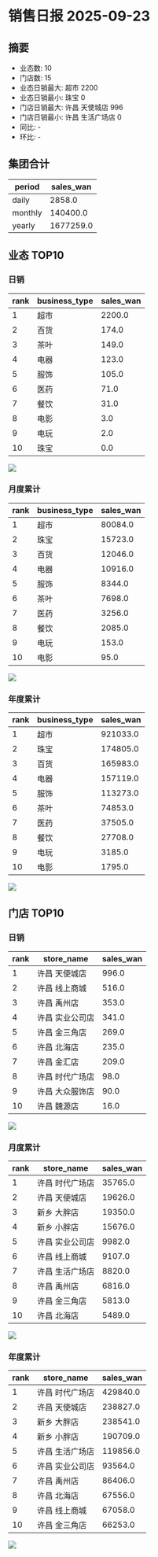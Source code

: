 # 销售日报 2025-09-23

## 摘要

- 业态数: 10
- 门店数: 15
- 业态日销最大: 超市 2200
- 业态日销最小: 珠宝 0
- 门店日销最大: 许昌 天使城店 996
- 门店日销最小: 许昌 生活广场店 0
- 同比: -
- 环比: -

## 集团合计

| period | sales_wan |
| --- | --- |
| daily | 2858.0 |
| monthly | 140400.0 |
| yearly | 1677259.0 |

## 业态 TOP10

### 日销

| rank | business_type | sales_wan |
| --- | --- | --- |
| 1 | 超市 | 2200.0 |
| 2 | 百货 | 174.0 |
| 3 | 茶叶 | 149.0 |
| 4 | 电器 | 123.0 |
| 5 | 服饰 | 105.0 |
| 6 | 医药 | 71.0 |
| 7 | 餐饮 | 31.0 |
| 8 | 电影 | 3.0 |
| 9 | 电玩 | 2.0 |
| 10 | 珠宝 | 0.0 |

![](./bu_daily_top10.svg)

### 月度累计

| rank | business_type | sales_wan |
| --- | --- | --- |
| 1 | 超市 | 80084.0 |
| 2 | 珠宝 | 15723.0 |
| 3 | 百货 | 12046.0 |
| 4 | 电器 | 10916.0 |
| 5 | 服饰 | 8344.0 |
| 6 | 茶叶 | 7698.0 |
| 7 | 医药 | 3256.0 |
| 8 | 餐饮 | 2085.0 |
| 9 | 电玩 | 153.0 |
| 10 | 电影 | 95.0 |

![](./bu_monthly_top10.svg)

### 年度累计

| rank | business_type | sales_wan |
| --- | --- | --- |
| 1 | 超市 | 921033.0 |
| 2 | 珠宝 | 174805.0 |
| 3 | 百货 | 165983.0 |
| 4 | 电器 | 157119.0 |
| 5 | 服饰 | 113273.0 |
| 6 | 茶叶 | 74853.0 |
| 7 | 医药 | 37505.0 |
| 8 | 餐饮 | 27708.0 |
| 9 | 电玩 | 3185.0 |
| 10 | 电影 | 1795.0 |

![](./bu_yearly_top10.svg)

## 门店 TOP10

### 日销

| rank | store_name | sales_wan |
| --- | --- | --- |
| 1 | 许昌 天使城店 | 996.0 |
| 2 | 许昌 线上商城 | 516.0 |
| 3 | 许昌 禹州店 | 353.0 |
| 4 | 许昌 实业公司店 | 341.0 |
| 5 | 许昌 金三角店 | 269.0 |
| 6 | 许昌 北海店 | 235.0 |
| 7 | 许昌 金汇店 | 209.0 |
| 8 | 许昌 时代广场店 | 98.0 |
| 9 | 许昌 大众服饰店 | 90.0 |
| 10 | 许昌 魏源店 | 16.0 |

![](./store_daily_top10.svg)

### 月度累计

| rank | store_name | sales_wan |
| --- | --- | --- |
| 1 | 许昌 时代广场店 | 35765.0 |
| 2 | 许昌 天使城店 | 19626.0 |
| 3 | 新乡 大胖店 | 19350.0 |
| 4 | 新乡 小胖店 | 15676.0 |
| 5 | 许昌 实业公司店 | 9982.0 |
| 6 | 许昌 线上商城 | 9107.0 |
| 7 | 许昌 生活广场店 | 8820.0 |
| 8 | 许昌 禹州店 | 6816.0 |
| 9 | 许昌 金三角店 | 5813.0 |
| 10 | 许昌 北海店 | 5489.0 |

![](./store_monthly_top10.svg)

### 年度累计

| rank | store_name | sales_wan |
| --- | --- | --- |
| 1 | 许昌 时代广场店 | 429840.0 |
| 2 | 许昌 天使城店 | 238827.0 |
| 3 | 新乡 大胖店 | 238541.0 |
| 4 | 新乡 小胖店 | 190709.0 |
| 5 | 许昌 生活广场店 | 119856.0 |
| 6 | 许昌 实业公司店 | 93564.0 |
| 7 | 许昌 禹州店 | 86406.0 |
| 8 | 许昌 北海店 | 67556.0 |
| 9 | 许昌 线上商城 | 67058.0 |
| 10 | 许昌 金三角店 | 66253.0 |

![](./store_yearly_top10.svg)